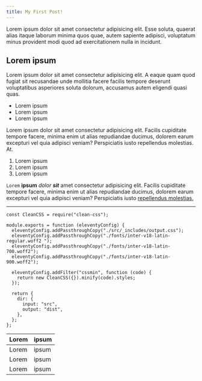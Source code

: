 ```yaml
---
title: My First Post!
---
```


Lorem ipsum dolor sit amet consectetur adipisicing elit. Esse soluta, quaerat alias itaque laborum minima quos quae, autem sapiente adipisci, voluptatum minus provident modi quod ad exercitationem nulla in incidunt.

## Lorem ipsum

Lorem ipsum dolor sit amet consectetur adipisicing elit. A eaque quam quod fugiat sit recusandae unde mollitia facere facilis tempore deserunt voluptatibus asperiores soluta dolorum, accusamus autem eligendi quasi quas.

- Lorem ipsum
- Lorem ipsum
- Lorem ipsum

Lorem ipsum dolor sit amet consectetur adipisicing elit. Facilis cupiditate tempore facere, minima enim ut alias repudiandae ducimus, dolorem earum excepturi vel quia adipisci veniam? Perspiciatis iusto repellendus molestias. At.

1. Lorem ipsum
2. Lorem ipsum
3. Lorem ipsum

`Lorem` **ipsum** _dolor_ **_sit_** amet consectetur adipisicing elit. Facilis cupiditate tempore facere, minima enim ut alias repudiandae ducimus, dolorem earum excepturi vel quia adipisci veniam? Perspiciatis iusto [repellendus molestias.](At.)

---

```
const CleanCSS = require("clean-css");

module.exports = function (eleventyConfig) {
  eleventyConfig.addPassthroughCopy("./src/_includes/output.css");
  eleventyConfig.addPassthroughCopy("./fonts/inter-v18-latin-regular.woff2 ");
  eleventyConfig.addPassthroughCopy("./fonts/inter-v18-latin-700.woff2");
  eleventyConfig.addPassthroughCopy("./fonts/inter-v18-latin-900.woff2");

  eleventyConfig.addFilter("cssmin", function (code) {
    return new CleanCSS({}).minify(code).styles;
  });

  return {
    dir: {
      input: "src",
      output: "dist",
    },
  };
};
```

| Lorem | ipsum |
| ----- | ----- |
| Lorem | ipsum |
| Lorem | ipsum |
| Lorem | ipsum |